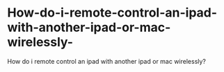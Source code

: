 # How-do-i-remote-control-an-ipad-with-another-ipad-or-mac-wirelessly-
How do i remote control an ipad with another ipad or mac wirelessly?
